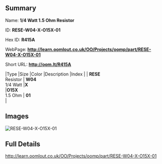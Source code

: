 

## Summary
 
Name: __1/4 Watt 1.5 Ohm Resistor__

ID: __RESE-W04-X-O15X-01__

Hex ID: __R415A__

WebPage: __http://learn.oomlout.co.uk/OO/Projects/oomp/part/RESE-W04-X-O15X-01__

Short URL: __http://oom.lt/R415A__


|Type   |Size   |Color   |Description   |Index   |
| __RESE__ <br>Resistor  | __W04__<br>1/4 Watt   |__X__<br>    |__O15X__<br>1.5 Ohm    | __01__<br>  |


## Images
![RESE-W04-X-O15X-01](http://oomlout.com/oomp-gen/parts/RESE-W04-X-O15X-01/RESE-W04-X-O15X-01_420.jpg)

## Full Details

 http://learn.oomlout.co.uk/OO/Projects/oomp/part/RESE-W04-X-O15X-01

